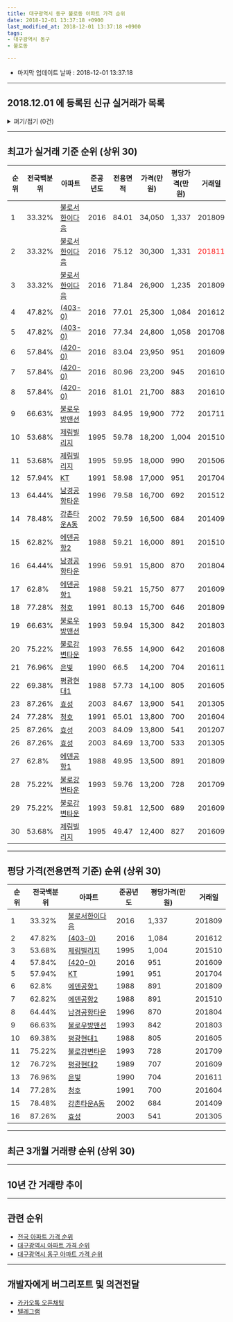 ```yaml
---
title: 대구광역시 동구 불로동 아파트 가격 순위
date: 2018-12-01 13:37:18 +0900
last_modified_at: 2018-12-01 13:37:18 +0900
tags:
- 대구광역시 동구
- 불로동

---
```


* 마지막 업데이트 날짜 : 2018-12-01 13:37:18

---

## 2018.12.01 에 등록된 신규 실거래가 목록

<details>
<summary>펴기/접기 (0건)</summary>
<div markdown="1">

|아파트|전국백분위|준공년도|전용면적|가격(만원)|평당가격(만원)|거래일|
|---|---|---|---|---|---|---|
|없음|||||||


</div>
</details>

---

## 최고가 실거래 기준 순위 (상위 30)


|순위|전국백분위|아파트|준공년도|전용면적|가격(만원)|평당가격(만원)|거래일|
|---|---|---|---|---|---|---|---|
|1|33.32%|[불로서한이다음](https://search.naver.com/search.naver?query=%EB%8C%80%EA%B5%AC%EA%B4%91%EC%97%AD%EC%8B%9C+%EB%8F%99%EA%B5%AC+%EB%B6%88%EB%A1%9C%EB%8F%99+%EB%B6%88%EB%A1%9C%EC%84%9C%ED%95%9C%EC%9D%B4%EB%8B%A4%EC%9D%8C)|2016|84.01|34,050|1,337|201809|
|2|33.32%|[불로서한이다음](https://search.naver.com/search.naver?query=%EB%8C%80%EA%B5%AC%EA%B4%91%EC%97%AD%EC%8B%9C+%EB%8F%99%EA%B5%AC+%EB%B6%88%EB%A1%9C%EB%8F%99+%EB%B6%88%EB%A1%9C%EC%84%9C%ED%95%9C%EC%9D%B4%EB%8B%A4%EC%9D%8C)|2016|75.12|30,300|1,331|<span style="color:red">201811</span>|
|3|33.32%|[불로서한이다음](https://search.naver.com/search.naver?query=%EB%8C%80%EA%B5%AC%EA%B4%91%EC%97%AD%EC%8B%9C+%EB%8F%99%EA%B5%AC+%EB%B6%88%EB%A1%9C%EB%8F%99+%EB%B6%88%EB%A1%9C%EC%84%9C%ED%95%9C%EC%9D%B4%EB%8B%A4%EC%9D%8C)|2016|71.84|26,900|1,235|201809|
|4|47.82%|[(403-0)](https://search.naver.com/search.naver?query=%EB%8C%80%EA%B5%AC%EA%B4%91%EC%97%AD%EC%8B%9C+%EB%8F%99%EA%B5%AC+%EB%B6%88%EB%A1%9C%EB%8F%99+%28403-0%29)|2016|77.01|25,300|1,084|201612|
|5|47.82%|[(403-0)](https://search.naver.com/search.naver?query=%EB%8C%80%EA%B5%AC%EA%B4%91%EC%97%AD%EC%8B%9C+%EB%8F%99%EA%B5%AC+%EB%B6%88%EB%A1%9C%EB%8F%99+%28403-0%29)|2016|77.34|24,800|1,058|201708|
|6|57.84%|[(420-0)](https://search.naver.com/search.naver?query=%EB%8C%80%EA%B5%AC%EA%B4%91%EC%97%AD%EC%8B%9C+%EB%8F%99%EA%B5%AC+%EB%B6%88%EB%A1%9C%EB%8F%99+%28420-0%29)|2016|83.04|23,950|951|201609|
|7|57.84%|[(420-0)](https://search.naver.com/search.naver?query=%EB%8C%80%EA%B5%AC%EA%B4%91%EC%97%AD%EC%8B%9C+%EB%8F%99%EA%B5%AC+%EB%B6%88%EB%A1%9C%EB%8F%99+%28420-0%29)|2016|80.96|23,200|945|201610|
|8|57.84%|[(420-0)](https://search.naver.com/search.naver?query=%EB%8C%80%EA%B5%AC%EA%B4%91%EC%97%AD%EC%8B%9C+%EB%8F%99%EA%B5%AC+%EB%B6%88%EB%A1%9C%EB%8F%99+%28420-0%29)|2016|81.01|21,700|883|201610|
|9|66.63%|[불로우방맨션](https://search.naver.com/search.naver?query=%EB%8C%80%EA%B5%AC%EA%B4%91%EC%97%AD%EC%8B%9C+%EB%8F%99%EA%B5%AC+%EB%B6%88%EB%A1%9C%EB%8F%99+%EB%B6%88%EB%A1%9C%EC%9A%B0%EB%B0%A9%EB%A7%A8%EC%85%98)|1993|84.95|19,900|772|201711|
|10|53.68%|[제림빌리지](https://search.naver.com/search.naver?query=%EB%8C%80%EA%B5%AC%EA%B4%91%EC%97%AD%EC%8B%9C+%EB%8F%99%EA%B5%AC+%EB%B6%88%EB%A1%9C%EB%8F%99+%EC%A0%9C%EB%A6%BC%EB%B9%8C%EB%A6%AC%EC%A7%80)|1995|59.78|18,200|1,004|201510|
|11|53.68%|[제림빌리지](https://search.naver.com/search.naver?query=%EB%8C%80%EA%B5%AC%EA%B4%91%EC%97%AD%EC%8B%9C+%EB%8F%99%EA%B5%AC+%EB%B6%88%EB%A1%9C%EB%8F%99+%EC%A0%9C%EB%A6%BC%EB%B9%8C%EB%A6%AC%EC%A7%80)|1995|59.95|18,000|990|201506|
|12|57.94%|[KT](https://search.naver.com/search.naver?query=%EB%8C%80%EA%B5%AC%EA%B4%91%EC%97%AD%EC%8B%9C+%EB%8F%99%EA%B5%AC+%EB%B6%88%EB%A1%9C%EB%8F%99+KT)|1991|58.98|17,000|951|201704|
|13|64.44%|[남경공항타운](https://search.naver.com/search.naver?query=%EB%8C%80%EA%B5%AC%EA%B4%91%EC%97%AD%EC%8B%9C+%EB%8F%99%EA%B5%AC+%EB%B6%88%EB%A1%9C%EB%8F%99+%EB%82%A8%EA%B2%BD%EA%B3%B5%ED%95%AD%ED%83%80%EC%9A%B4)|1996|79.58|16,700|692|201512|
|14|78.48%|[강촌타운A동](https://search.naver.com/search.naver?query=%EB%8C%80%EA%B5%AC%EA%B4%91%EC%97%AD%EC%8B%9C+%EB%8F%99%EA%B5%AC+%EB%B6%88%EB%A1%9C%EB%8F%99+%EA%B0%95%EC%B4%8C%ED%83%80%EC%9A%B4A%EB%8F%99)|2002|79.59|16,500|684|201409|
|15|62.82%|[에덴공항2](https://search.naver.com/search.naver?query=%EB%8C%80%EA%B5%AC%EA%B4%91%EC%97%AD%EC%8B%9C+%EB%8F%99%EA%B5%AC+%EB%B6%88%EB%A1%9C%EB%8F%99+%EC%97%90%EB%8D%B4%EA%B3%B5%ED%95%AD2)|1988|59.21|16,000|891|201510|
|16|64.44%|[남경공항타운](https://search.naver.com/search.naver?query=%EB%8C%80%EA%B5%AC%EA%B4%91%EC%97%AD%EC%8B%9C+%EB%8F%99%EA%B5%AC+%EB%B6%88%EB%A1%9C%EB%8F%99+%EB%82%A8%EA%B2%BD%EA%B3%B5%ED%95%AD%ED%83%80%EC%9A%B4)|1996|59.91|15,800|870|201804|
|17|62.8%|[에덴공항1](https://search.naver.com/search.naver?query=%EB%8C%80%EA%B5%AC%EA%B4%91%EC%97%AD%EC%8B%9C+%EB%8F%99%EA%B5%AC+%EB%B6%88%EB%A1%9C%EB%8F%99+%EC%97%90%EB%8D%B4%EA%B3%B5%ED%95%AD1)|1988|59.21|15,750|877|201609|
|18|77.28%|[청호](https://search.naver.com/search.naver?query=%EB%8C%80%EA%B5%AC%EA%B4%91%EC%97%AD%EC%8B%9C+%EB%8F%99%EA%B5%AC+%EB%B6%88%EB%A1%9C%EB%8F%99+%EC%B2%AD%ED%98%B8)|1991|80.13|15,700|646|201809|
|19|66.63%|[불로우방맨션](https://search.naver.com/search.naver?query=%EB%8C%80%EA%B5%AC%EA%B4%91%EC%97%AD%EC%8B%9C+%EB%8F%99%EA%B5%AC+%EB%B6%88%EB%A1%9C%EB%8F%99+%EB%B6%88%EB%A1%9C%EC%9A%B0%EB%B0%A9%EB%A7%A8%EC%85%98)|1993|59.94|15,300|842|201803|
|20|75.22%|[불로강변타운](https://search.naver.com/search.naver?query=%EB%8C%80%EA%B5%AC%EA%B4%91%EC%97%AD%EC%8B%9C+%EB%8F%99%EA%B5%AC+%EB%B6%88%EB%A1%9C%EB%8F%99+%EB%B6%88%EB%A1%9C%EA%B0%95%EB%B3%80%ED%83%80%EC%9A%B4)|1993|76.55|14,900|642|201608|
|21|76.96%|[은빛](https://search.naver.com/search.naver?query=%EB%8C%80%EA%B5%AC%EA%B4%91%EC%97%AD%EC%8B%9C+%EB%8F%99%EA%B5%AC+%EB%B6%88%EB%A1%9C%EB%8F%99+%EC%9D%80%EB%B9%9B)|1990|66.5|14,200|704|201611|
|22|69.38%|[평광현대1](https://search.naver.com/search.naver?query=%EB%8C%80%EA%B5%AC%EA%B4%91%EC%97%AD%EC%8B%9C+%EB%8F%99%EA%B5%AC+%EB%B6%88%EB%A1%9C%EB%8F%99+%ED%8F%89%EA%B4%91%ED%98%84%EB%8C%801)|1988|57.73|14,100|805|201605|
|23|87.26%|[효성](https://search.naver.com/search.naver?query=%EB%8C%80%EA%B5%AC%EA%B4%91%EC%97%AD%EC%8B%9C+%EB%8F%99%EA%B5%AC+%EB%B6%88%EB%A1%9C%EB%8F%99+%ED%9A%A8%EC%84%B1)|2003|84.67|13,900|541|201305|
|24|77.28%|[청호](https://search.naver.com/search.naver?query=%EB%8C%80%EA%B5%AC%EA%B4%91%EC%97%AD%EC%8B%9C+%EB%8F%99%EA%B5%AC+%EB%B6%88%EB%A1%9C%EB%8F%99+%EC%B2%AD%ED%98%B8)|1991|65.01|13,800|700|201604|
|25|87.26%|[효성](https://search.naver.com/search.naver?query=%EB%8C%80%EA%B5%AC%EA%B4%91%EC%97%AD%EC%8B%9C+%EB%8F%99%EA%B5%AC+%EB%B6%88%EB%A1%9C%EB%8F%99+%ED%9A%A8%EC%84%B1)|2003|84.09|13,800|541|201207|
|26|87.26%|[효성](https://search.naver.com/search.naver?query=%EB%8C%80%EA%B5%AC%EA%B4%91%EC%97%AD%EC%8B%9C+%EB%8F%99%EA%B5%AC+%EB%B6%88%EB%A1%9C%EB%8F%99+%ED%9A%A8%EC%84%B1)|2003|84.69|13,700|533|201305|
|27|62.8%|[에덴공항1](https://search.naver.com/search.naver?query=%EB%8C%80%EA%B5%AC%EA%B4%91%EC%97%AD%EC%8B%9C+%EB%8F%99%EA%B5%AC+%EB%B6%88%EB%A1%9C%EB%8F%99+%EC%97%90%EB%8D%B4%EA%B3%B5%ED%95%AD1)|1988|49.95|13,500|891|201809|
|28|75.22%|[불로강변타운](https://search.naver.com/search.naver?query=%EB%8C%80%EA%B5%AC%EA%B4%91%EC%97%AD%EC%8B%9C+%EB%8F%99%EA%B5%AC+%EB%B6%88%EB%A1%9C%EB%8F%99+%EB%B6%88%EB%A1%9C%EA%B0%95%EB%B3%80%ED%83%80%EC%9A%B4)|1993|59.76|13,200|728|201709|
|29|75.22%|[불로강변타운](https://search.naver.com/search.naver?query=%EB%8C%80%EA%B5%AC%EA%B4%91%EC%97%AD%EC%8B%9C+%EB%8F%99%EA%B5%AC+%EB%B6%88%EB%A1%9C%EB%8F%99+%EB%B6%88%EB%A1%9C%EA%B0%95%EB%B3%80%ED%83%80%EC%9A%B4)|1993|59.81|12,500|689|201609|
|30|53.68%|[제림빌리지](https://search.naver.com/search.naver?query=%EB%8C%80%EA%B5%AC%EA%B4%91%EC%97%AD%EC%8B%9C+%EB%8F%99%EA%B5%AC+%EB%B6%88%EB%A1%9C%EB%8F%99+%EC%A0%9C%EB%A6%BC%EB%B9%8C%EB%A6%AC%EC%A7%80)|1995|49.47|12,400|827|201609|


---

## 평당 가격(전용면적 기준) 순위 (상위 30)


|순위|전국백분위|아파트|준공년도|평당가격(만원)|거래일|
|---|---|---|---|---|---|
|1|33.32%|[불로서한이다음](https://search.naver.com/search.naver?query=%EB%8C%80%EA%B5%AC%EA%B4%91%EC%97%AD%EC%8B%9C+%EB%8F%99%EA%B5%AC+%EB%B6%88%EB%A1%9C%EB%8F%99+%EB%B6%88%EB%A1%9C%EC%84%9C%ED%95%9C%EC%9D%B4%EB%8B%A4%EC%9D%8C)|2016|1,337|201809|
|2|47.82%|[(403-0)](https://search.naver.com/search.naver?query=%EB%8C%80%EA%B5%AC%EA%B4%91%EC%97%AD%EC%8B%9C+%EB%8F%99%EA%B5%AC+%EB%B6%88%EB%A1%9C%EB%8F%99+%28403-0%29)|2016|1,084|201612|
|3|53.68%|[제림빌리지](https://search.naver.com/search.naver?query=%EB%8C%80%EA%B5%AC%EA%B4%91%EC%97%AD%EC%8B%9C+%EB%8F%99%EA%B5%AC+%EB%B6%88%EB%A1%9C%EB%8F%99+%EC%A0%9C%EB%A6%BC%EB%B9%8C%EB%A6%AC%EC%A7%80)|1995|1,004|201510|
|4|57.84%|[(420-0)](https://search.naver.com/search.naver?query=%EB%8C%80%EA%B5%AC%EA%B4%91%EC%97%AD%EC%8B%9C+%EB%8F%99%EA%B5%AC+%EB%B6%88%EB%A1%9C%EB%8F%99+%28420-0%29)|2016|951|201609|
|5|57.94%|[KT](https://search.naver.com/search.naver?query=%EB%8C%80%EA%B5%AC%EA%B4%91%EC%97%AD%EC%8B%9C+%EB%8F%99%EA%B5%AC+%EB%B6%88%EB%A1%9C%EB%8F%99+KT)|1991|951|201704|
|6|62.8%|[에덴공항1](https://search.naver.com/search.naver?query=%EB%8C%80%EA%B5%AC%EA%B4%91%EC%97%AD%EC%8B%9C+%EB%8F%99%EA%B5%AC+%EB%B6%88%EB%A1%9C%EB%8F%99+%EC%97%90%EB%8D%B4%EA%B3%B5%ED%95%AD1)|1988|891|201809|
|7|62.82%|[에덴공항2](https://search.naver.com/search.naver?query=%EB%8C%80%EA%B5%AC%EA%B4%91%EC%97%AD%EC%8B%9C+%EB%8F%99%EA%B5%AC+%EB%B6%88%EB%A1%9C%EB%8F%99+%EC%97%90%EB%8D%B4%EA%B3%B5%ED%95%AD2)|1988|891|201510|
|8|64.44%|[남경공항타운](https://search.naver.com/search.naver?query=%EB%8C%80%EA%B5%AC%EA%B4%91%EC%97%AD%EC%8B%9C+%EB%8F%99%EA%B5%AC+%EB%B6%88%EB%A1%9C%EB%8F%99+%EB%82%A8%EA%B2%BD%EA%B3%B5%ED%95%AD%ED%83%80%EC%9A%B4)|1996|870|201804|
|9|66.63%|[불로우방맨션](https://search.naver.com/search.naver?query=%EB%8C%80%EA%B5%AC%EA%B4%91%EC%97%AD%EC%8B%9C+%EB%8F%99%EA%B5%AC+%EB%B6%88%EB%A1%9C%EB%8F%99+%EB%B6%88%EB%A1%9C%EC%9A%B0%EB%B0%A9%EB%A7%A8%EC%85%98)|1993|842|201803|
|10|69.38%|[평광현대1](https://search.naver.com/search.naver?query=%EB%8C%80%EA%B5%AC%EA%B4%91%EC%97%AD%EC%8B%9C+%EB%8F%99%EA%B5%AC+%EB%B6%88%EB%A1%9C%EB%8F%99+%ED%8F%89%EA%B4%91%ED%98%84%EB%8C%801)|1988|805|201605|
|11|75.22%|[불로강변타운](https://search.naver.com/search.naver?query=%EB%8C%80%EA%B5%AC%EA%B4%91%EC%97%AD%EC%8B%9C+%EB%8F%99%EA%B5%AC+%EB%B6%88%EB%A1%9C%EB%8F%99+%EB%B6%88%EB%A1%9C%EA%B0%95%EB%B3%80%ED%83%80%EC%9A%B4)|1993|728|201709|
|12|76.72%|[평광현대2](https://search.naver.com/search.naver?query=%EB%8C%80%EA%B5%AC%EA%B4%91%EC%97%AD%EC%8B%9C+%EB%8F%99%EA%B5%AC+%EB%B6%88%EB%A1%9C%EB%8F%99+%ED%8F%89%EA%B4%91%ED%98%84%EB%8C%802)|1989|707|201609|
|13|76.96%|[은빛](https://search.naver.com/search.naver?query=%EB%8C%80%EA%B5%AC%EA%B4%91%EC%97%AD%EC%8B%9C+%EB%8F%99%EA%B5%AC+%EB%B6%88%EB%A1%9C%EB%8F%99+%EC%9D%80%EB%B9%9B)|1990|704|201611|
|14|77.28%|[청호](https://search.naver.com/search.naver?query=%EB%8C%80%EA%B5%AC%EA%B4%91%EC%97%AD%EC%8B%9C+%EB%8F%99%EA%B5%AC+%EB%B6%88%EB%A1%9C%EB%8F%99+%EC%B2%AD%ED%98%B8)|1991|700|201604|
|15|78.48%|[강촌타운A동](https://search.naver.com/search.naver?query=%EB%8C%80%EA%B5%AC%EA%B4%91%EC%97%AD%EC%8B%9C+%EB%8F%99%EA%B5%AC+%EB%B6%88%EB%A1%9C%EB%8F%99+%EA%B0%95%EC%B4%8C%ED%83%80%EC%9A%B4A%EB%8F%99)|2002|684|201409|
|16|87.26%|[효성](https://search.naver.com/search.naver?query=%EB%8C%80%EA%B5%AC%EA%B4%91%EC%97%AD%EC%8B%9C+%EB%8F%99%EA%B5%AC+%EB%B6%88%EB%A1%9C%EB%8F%99+%ED%9A%A8%EC%84%B1)|2003|541|201305|


---

## 최근 3개월 거래량 순위 (상위 30)


<div style="width:100%;">
    <canvas id="deal_count_ranking" height="250"></canvas>
</div>


<script>
new Chart(document.getElementById("deal_count_ranking"), {
    type: 'horizontalBar',
    data: {
        labels: ['불로우방맨션', '청호', '제림빌리지', '에덴공항1', '평광현대2', '에덴공항2', '(403-0)', '불로서한이다음'],
        datasets: [{
            label: '실거래 수',
            data: [8, 8, 4, 4, 2, 2, 2, 1],
            borderColor: "rgba(255, 0, 128, 1)",
            backgroundColor: "rgba(255, 0, 128, 0.5)",
            fill: false,
        }]
    },
    options: {
        responsive: true,
        title: {
            display: true,
            text: '최근 3개월 거래량 순위'
        },
        tooltips: {
            mode: 'index',
            intersect: false,
            callbacks: {
                title: function(tooltipItems, data) {
                    return "실거래 수:";
                },
                label: function(tooltipItem, data) {
                    return data.labels[tooltipItem.index] + ": " + tooltipItem.xLabel;
                }
            }
        },
        hover: {
            mode: 'nearest',
            intersect: true
        },
        scales: {
            xAxes: [{
                display: true,
                scaleLabel: {
                    display: true,
                    labelString: '실거래 수'
                },
                ticks: {
                    suggestedMin: 0,
                }
            }],
            yAxes: [{
                display: true,
                ticks: {
                    autoSkip: false,
                    callback: function(value, index, values) {
                        if (value.length > 15)
                            return value.substr(0, 13) + "...";
                        else
                            return value;
                    }
                },
                scaleLabel: {
                    display: false,
                }
            }]
        }
    }
});

</script>


---

## 10년 간 거래량 추이


<div style="width:100%;">
    <canvas id="deal_progress" height="250"></canvas>
</div>

<script>
new Chart(document.getElementById("deal_progress"), {
    type: 'line',
    data: {
        labels: ['200812','200901','200902','200903','200904','200905','200906','200907','200908','200909','200910','200911','200912','201001','201002','201003','201004','201005','201006','201007','201008','201009','201010','201011','201012','201101','201102','201103','201104','201105','201106','201107','201108','201109','201110','201111','201112','201201','201202','201203','201204','201205','201206','201207','201208','201209','201210','201211','201212','201301','201302','201303','201304','201305','201306','201307','201308','201309','201310','201311','201312','201401','201402','201403','201404','201405','201406','201407','201408','201409','201410','201411','201412','201501','201502','201503','201504','201505','201506','201507','201508','201509','201510','201511','201512','201601','201602','201603','201604','201605','201606','201607','201608','201609','201610','201611','201612','201701','201702','201703','201704','201705','201706','201707','201708','201709','201710','201711','201712','201801','201802','201803','201804','201805','201806','201807','201808','201809','201810','201811','201812'],
        datasets: [{
            label: '실거래 수',
            pointRadius: 1,
            data: [4, 7, 6, 2, 1, 1, 4, 6, 11, 3, 9, 4, 8, 6, 8, 5, 8, 5, 6, 4, 5, 4, 8, 9, 9, 10, 11, 10, 11, 6, 9, 7, 8, 1, 5, 5, 7, 2, 3, 13, 6, 3, 9, 7, 6, 3, 8, 5, 11, 1, 12, 10, 5, 13, 10, 4, 6, 7, 12, 8, 7, 15, 15, 16, 8, 10, 7, 7, 3, 10, 8, 5, 3, 10, 14, 23, 8, 9, 9, 9, 10, 6, 9, 7, 3, 2, 7, 3, 5, 7, 6, 8, 6, 15, 13, 4, 6, 4, 6, 6, 10, 6, 7, 3, 4, 11, 5, 8, 10, 4, 6, 11, 3, 6, 3, 3, 5, 10, 26, 5, 0],
            borderColor: "rgba(255, 201, 14, 1)",
            backgroundColor: "rgba(255, 201, 14, 0.5)",
            fill: true,
        }]
    },
    options: {
        responsive: true,
        title: {
            display: true,
            text: '10년간 거래량 추이'
        },
        tooltips: {
            mode: 'index',
            intersect: false,
        },
        hover: {
            mode: 'nearest',
            intersect: true
        },
        scales: {
            xAxes: [{
                display: true,
                scaleLabel: {
                    display: true,
                    labelString: '년/월'
                }
            }],
            yAxes: [{
                display: true,
                ticks: {
                    suggestedMin: 0,
                },
                scaleLabel: {
                    display: true,
                    labelString: '실거래 수'
                }
            }]
        }
    }
});

</script>


---

## 관련 순위

- [전국 아파트 가격 순위](https://inasie.github.io/apt-ranking/전국)
- [대구광역시 아파트 가격 순위](https://inasie.github.io/apt-ranking/대구광역시)
- [대구광역시 동구 아파트 가격 순위](https://inasie.github.io/apt-ranking/대구광역시-동구)


---

## 개발자에게 버그리포트 및 의견전달

- [카카오톡 오픈채팅](https://open.kakao.com/o/gLJUAP4)
- [텔레그램](https://t.me/inasie)


